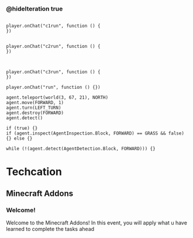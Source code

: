 
### @hideIteration true 

<!-- block combinations that will show up by default in their workspace -->
```template

player.onChat("c1run", function () {
})


player.onChat("c2run", function () {
})



player.onChat("c3run", function () {
})

```

<!-- blocks you want available to players, based on js code -->
```blocks
player.onChat("run", function () {})

agent.teleport(world(3, 67, 21), NORTH)
agent.move(FORWARD, 1)
agent.turn(LEFT_TURN)
agent.destroy(FORWARD)
agent.detect()

if (true) {}
if (agent.inspect(AgentInspection.Block, FORWARD) == GRASS && false) {} else {}

while (!(agent.detect(AgentDetection.Block, FORWARD))) {}

```

# Techcation
## Minecraft Addons
### Welcome!

Welcome to the Minecraft Addons! In this event, you will apply what u have learned to complete the tasks ahead


